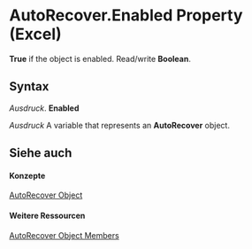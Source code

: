 
# AutoRecover.Enabled Property (Excel)

 **True** if the object is enabled. Read/write **Boolean**.


## Syntax

 _Ausdruck_. **Enabled**

 _Ausdruck_ A variable that represents an **AutoRecover** object.


## Siehe auch


#### Konzepte


[AutoRecover Object](02fb24e7-4823-7e52-79d7-3d2726f31227.md)
#### Weitere Ressourcen


[AutoRecover Object Members](http://msdn.microsoft.com/library/a850ea2f-9e56-4776-f29c-23a5421c4649%28Office.15%29.aspx)